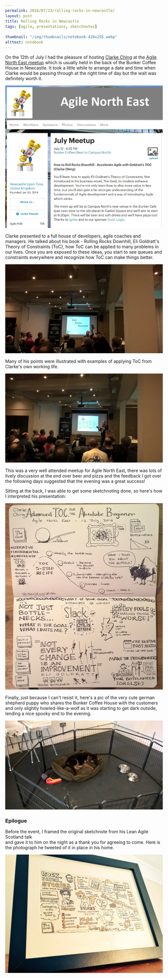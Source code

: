 ```yaml
---
permalink: 2016/07/13/rolling-rocks-in-newcastle/
layout: post
title: Rolling Rocks in Newcastle
tags: [agile, presentations, sketchnotes]

thumbnail: "/img/thumbnails/notebook-420x255.webp"
alttext: notebook
---
```


On the 12th of July I had the pleasure of hosting <a href="http://rolls.rocks">Clarke Ching</a>
at the <a href="http://www.meetup.com/Agile-North-East/">Agile North East meetup</a> which is
usually held in the back of the Bunker Coffee House in Newcastle. It took a little while to
arrange a date and time when Clarke would be passing through at the right time of day but
the wait was definitely worth it.

![meetup](/img/posts/rolling-rocks-in-newcastle/july-meetup.webp)

Clarke presented to a full house of developers, agile coaches and managers. He talked about
his book - Rolling Rocks Downhill, Eli Goldratt's Theory of Constraints (ToC), how ToC can be
applied to many problems in our lives. Once you are exposed to these ideas, you
start to see queues and constraints everywhere and recognize how ToC can make things better.

<img src="/img/posts/rolling-rocks-in-newcastle/2016-07-12 18.33.04.webp" alt="Rolling Rocks" class="u-max-full-width" />

Many of his points were illustrated with examples of applying ToC from Clarke's own working life.

<img src="/img/posts/rolling-rocks-in-newcastle/2016-07-12 18.53.35.webp" alt="Clarke Mid Presentation" class="u-max-full-width" />

This was a very well attended meetup for Agile North East, there was lots of lively discussion at the
end over beer and pizza and the feedback I got over the following days suggested that the evening was a
great success!

Sitting at the back, I was able to get some sketchnoting done, so here's how I interpreted his
presentation:

<img src="/img/posts/rolling-rocks-in-newcastle/2016-07-13 23.05.32.webp" alt="sketchnote" class="u-max-full-width" />

Finally, just because I can't resist it, here's a pic of the very cute german shepherd
puppy who shares the Bunker Coffee House with the customers and only slightly howled-like-a-wolf
as it was starting to get dark outside, lending a nice spooky end to the evening.

<img src="/img/posts/rolling-rocks-in-newcastle/2016-07-12 17.33.01.webp" alt="puppy" class="u-max-full-width" />

### Epilogue

Before the event, I framed the original sketchnote from his Lean Agile Scotland talk  
and gave it to him on the night as a thank you for agreeing to come. Here is the photograph
he tweeted of it in place in his home.

![framed](/img/posts/rolling-rocks-in-newcastle/CnbMCS6XEAIkniW.webp)
